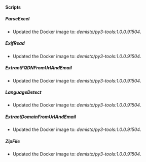 
#### Scripts

##### ParseExcel

- Updated the Docker image to: *demisto/py3-tools:1.0.0.91504*.
##### ExifRead

- Updated the Docker image to: *demisto/py3-tools:1.0.0.91504*.
##### ExtractFQDNFromUrlAndEmail

- Updated the Docker image to: *demisto/py3-tools:1.0.0.91504*.
##### LanguageDetect

- Updated the Docker image to: *demisto/py3-tools:1.0.0.91504*.
##### ExtractDomainFromUrlAndEmail

- Updated the Docker image to: *demisto/py3-tools:1.0.0.91504*.
##### ZipFile

- Updated the Docker image to: *demisto/py3-tools:1.0.0.91504*.
